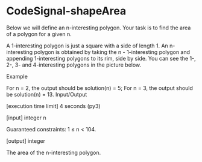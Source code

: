 # CodeSignal-shapeArea
Below we will define an n-interesting polygon. Your task is to find the area of a polygon for a given n.

A 1-interesting polygon is just a square with a side of length 1. An n-interesting polygon is obtained by taking the n - 1-interesting polygon and appending 1-interesting polygons to its rim, side by side. You can see the 1-, 2-, 3- and 4-interesting polygons in the picture below.



Example

For n = 2, the output should be
solution(n) = 5;
For n = 3, the output should be
solution(n) = 13.
Input/Output

[execution time limit] 4 seconds (py3)

[input] integer n

Guaranteed constraints:
1 ≤ n < 104.

[output] integer

The area of the n-interesting polygon.